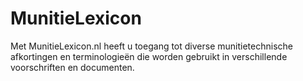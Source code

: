 # MunitieLexicon

Met MunitieLexicon.nl heeft u toegang tot diverse munitietechnische afkortingen en terminologieën die worden gebruikt in verschillende voorschriften en documenten.

